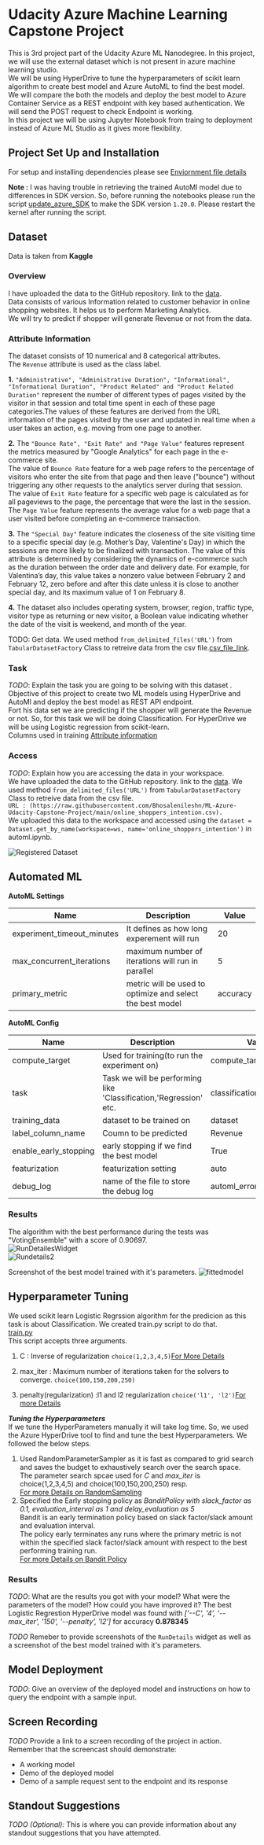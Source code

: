 # Udacity Azure Machine Learning Capstone Project

This is 3rd project part of the Udacity Azure ML Nanodegree. In this project, we will use the external dataset which is not present in azure machine learning studio.  
We will be using HyperDrive to tune the hyperparameters of scikit learn algorithm to create best model and Azure AutoML to find the best model. We will compare the both the models and deploy the best model to Azure Container Service as a REST endpoint with key based authentication. We will send the POST request to check Endpoint is working.  
In this project we will be using Jupyter Notebook from traing to deployment instead of Azure ML Studio as it gives more flexibility.   
  
  
## Project Set Up and Installation  
  
For setup and installing dependencies please see [Enviornment file details](https://github.com/Bhosalenileshn/ML-Azure-Udacity-Capstone-Project/tree/main/Enviorment_Dependencies)  
  
**Note :** I was having trouble in retrieving the trained AutoMl model due to differences in SDK version. So, before running the notebooks please run the script 
[update_azure_SDK](https://github.com/Bhosalenileshn/ML-Azure-Udacity-Capstone-Project/blob/main/scripts/update_azure_SDK.ksh) to make the SDK version `1.20.0`. Please restart the kernel after running the script.   
  
## Dataset  
  
Data is taken from **Kaggle** 
  
### Overview  
  
I have uploaded the data to the GitHub repository. link to the [data](https://raw.githubusercontent.com/Bhosalenileshn/ML-Azure-Udacity-Capstone-Project/main/online_shoppers_intention.csv).  
Data consists of various Information related to customer behavior in online shopping websites. It helps us to perform Marketing Analytics.  
We will try to predict if shopper will generate Revenue or not from the data.  

### Attribute Information   
  
The dataset consists of 10 numerical and 8 categorical attributes.  
The `Revenue` attribute is used as the class label.  
  
**1.** `"Administrative", "Administrative Duration", "Informational", "Informational Duration", "Product Related" and "Product Related Duration"` represent the number  of different types of pages visited by the visitor in that session and total time spent in each of these page categories.The values of these features are derived from the URL information of the pages visited by the user and updated in real time when a user takes an action, e.g. moving from one page to another.   
   
**2.** The `"Bounce Rate", "Exit Rate" and "Page Value"` features represent the metrics measured by "Google Analytics" for each page in the e-commerce site.      
          The value of `Bounce Rate` feature for a web page refers to the percentage of visitors who enter the site from that page and then leave ("bounce") without triggering any other requests to the analytics server during that session.       
          The value of `Exit Rate` feature for a specific web page is calculated as for all pageviews to the page, the percentage that were the last in the session.    
          The `Page Value` feature represents the average value for a web page that a user visited before completing an e-commerce transaction.      
               
**3.** The `"Special Day"` feature indicates the closeness of the site visiting time to a specific special day (e.g. Mother’s Day, Valentine's Day) in which the sessions are more likely to be finalized with transaction. The value of this attribute is determined by considering the dynamics of e-commerce such as the duration between the order date and delivery date. For example, for Valentina’s day, this value takes a nonzero value between February 2 and February 12, zero before and after this date unless it is close to another special day, and its maximum value of 1 on February 8.     
   
**4.** The dataset also includes operating system, browser, region, traffic type, visitor type as returning or new visitor, a Boolean value indicating whether the date of the visit is weekend, and month of the year.    
  
TODO: Get data.
We used method `from_delimited_files('URL')` from `TabularDatasetFactory` Class to retreive data from the csv file.[csv_file_link](https://raw.githubusercontent.com/Bhosalenileshn/ML-Azure-Udacity-Capstone-Project/main/online_shoppers_intention.csv).    
  


### Task
*TODO*: Explain the task you are going to be solving with this dataset .  
Objective of this project to create two ML models using HyperDrive and AutoMl and deploy the best model as REST API endpoint.  
Fort his data set we are predicting if the shopper will generate the Revenue or not. So, for this task we will be doing Classification. For HyperDrive we will be using Logistic regression from scikit-learn.   
Columns used in training [Attribute information](#attribute-information)

### Access
*TODO*: Explain how you are accessing the data in your workspace.  
We have uploaded the data to the GitHub repository. link to the [data](https://raw.githubusercontent.com/Bhosalenileshn/ML-Azure-Udacity-Capstone-Project/main/online_shoppers_intention.csv). 
We used method `from_delimited_files('URL')` from `TabularDatasetFactory` Class to retreive data from the csv file.     
`URL : (https://raw.githubusercontent.com/Bhosalenileshn/ML-Azure-Udacity-Capstone-Project/main/online_shoppers_intention.csv).    `    
We uploaded this data to the workspace and accessed using the `dataset = Dataset.get_by_name(workspace=ws, name='online_shoppers_intention')` in automl.ipynb.  
  
![Registered Dataset](https://github.com/Bhosalenileshn/ML-Azure-Udacity-Capstone-Project/blob/main/screenshots/registered_dataset.png)    
  
## Automated ML
  
**AutoML Settings**  
  
|Name|Description|Value
|----|-----------|-----
|experiment_timeout_minutes|It defines as how long experement will run|20
|max_concurrent_iterations|maximum number of iterations will run in parallel|5
|primary_metric|metric will be used to optimize and select the best model|accuracy
  
**AutoML Config**   
  
|Name|Description|Value
|----|-----------|-----
|compute_target|Used for training(to run the experiment on)|compute_target=project3
|task|Task we will be performing like 'Classification,'Regression' etc.|classification
|training_data|dataset to be trained on|dataset
|label_column_name|Coumn to be predicted|Revenue
|enable_early_stopping|early stopping if we find the best model|True
|featurization|featurization setting|auto
|debug_log|name of the file to store the debug log|automl_errors.log
  
  
### Results
The algorithm with the best performance during the tests was "VotingEnsemble" with a score of 0.90697.  
![RunDetailesWidget](https://github.com/Bhosalenileshn/ML-Azure-Udacity-Capstone-Project/blob/main/screenshots/automl_rundetails.png)  
![Rundetails2](https://github.com/Bhosalenileshn/ML-Azure-Udacity-Capstone-Project/blob/main/screenshots/automl_rundetails2.png)  
  
Screenshot of the best model trained with it's parameters.
![fittedmodel](https://github.com/Bhosalenileshn/ML-Azure-Udacity-Capstone-Project/blob/main/screenshots/automl_bestmodel_1.png)  
  
## Hyperparameter Tuning
    
We used scikit learn Logistic Regrssion algorithm for the predicion as this task is about Classification. We created train.py script to do that.  
[train.py](https://github.com/Bhosalenileshn/ML-Azure-Udacity-Capstone-Project/blob/main/scripts/train.py)    
This script accepts three arguments.  
   1. C : Inverse of regularization `choice(1,2,3,4,5)`[For More Details](https://stackoverflow.com/questions/22851316/what-is-the-inverse-of-regularization-strength-in-logistic-regression-how-shoul)   
     
   2. max_iter : Maximum number of iterations taken for the solvers to converge. `choice(100,150,200,250)`   
   
   3. penalty(regularization) :l1 and l2 regularization `choice('l1', 'l2')`[For more Details](https://medium.com/analytics-vidhya/l1-vs-l2-regularization-which-is-better-d01068e6658c#:~:text=The%20main%20intuitive%20difference%20between,the%20data%20to%20avoid%20overfitting.&text=That%20value%20will%20also%20be%20the%20median%20of%20the%20data%20distribution%20mathematically.)  

***Tuning the Hyperparameters***    
 If we tune the HyperParameters manually it will take log time. So, we used the Azure HyperDrive tool to find and tune the best Hyperparameters. We followed the below steps.
   
   1.  Used RandomParameterSampler as it is fast as compared to grid search and saves the budget to exhaustively search over the search space.  
       The parameter search spcae used for *C* and *max_iter* is choice(1,2,3,4,5) and choice(100,150,200,250) resp.  
       [For more Details on RandomSampling](https://docs.microsoft.com/en-us/azure/machine-learning/how-to-tune-hyperparameters)  
   2.  Specified the Early stopping policy as *BanditPolicy with slack_factor as 0.1, evaluation_interval as 1 and delay_evaluation as 5*   
       Bandit is an early termination policy based on slack factor/slack amount and evaluation interval.   
       The policy early terminates any runs where the primary metric is not within the specified slack factor/slack amount with respect to the best performing     training run.  
       [For more Details on Bandit Policy](https://azure.github.io/azureml-sdk-for-r/reference/bandit_policy.html)


### Results
*TODO*: What are the results you got with your model? What were the parameters of the model? How could you have improved it?
The best Logistic Regrestion HyperDrive model was found with *['--C', '4', '--max_iter', '150', '--penalty', 'l2']* for accuracy **0.878345**

*TODO* Remeber to provide screenshots of the `RunDetails` widget as well as a screenshot of the best model trained with it's parameters.

## Model Deployment
*TODO*: Give an overview of the deployed model and instructions on how to query the endpoint with a sample input.

## Screen Recording
*TODO* Provide a link to a screen recording of the project in action. Remember that the screencast should demonstrate:
- A working model
- Demo of the deployed  model
- Demo of a sample request sent to the endpoint and its response

## Standout Suggestions
*TODO (Optional):* This is where you can provide information about any standout suggestions that you have attempted.
